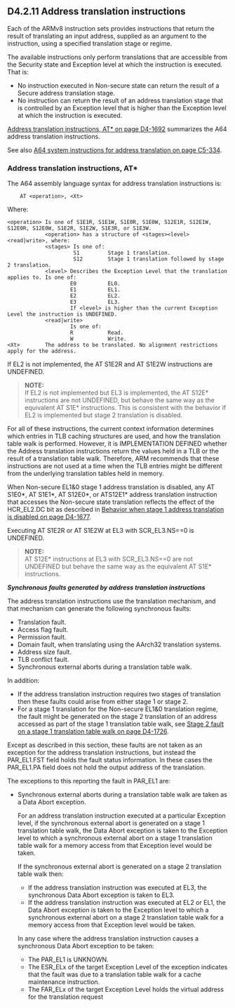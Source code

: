 ## D4.2.11 Address translation instructions

Each of the ARMv8 instruction sets provides instructions that return the result of translating an input address, supplied as an argument to the instruction, using a specified translation stage or regime.

The available instructions only perform translations that are accessible from the Security state and Exception level at which the instruction is executed. That is:
* No instruction executed in Non-secure state can return the result of a Secure address translation stage.
* No instruction can return the result of an address translation stage that is controlled by an Exception level that is higher than the Exception level at which the instruction is executed.

[Address translation instructions, AT* on page D4-1692](#) summarizes the A64 address translation instructions. 

See also [A64 system instructions for address translation on page C5-334](#).


### Address translation instructions, AT*

The A64 assembly language syntax for address translation instructions is:

```
    AT <operation>, <Xt>
```

Where:

```
<operation> Is one of S1E1R, S1E1W, S1E0R, S1E0W, S12E1R, S12E1W, S12E0R, S12E0W, S1E2R, S1E2W, S1E3R, or S1E3W.
            <operation> has a structure of <stages><level><read|write>, where: 
            <stages> Is one of:
                     S1         Stage 1 translation.
                     S12        Stage 1 translation followed by stage 2 translation.
            <level> Describes the Exception Level that the translation applies to. Is one of:
                    E0          EL0.
                    E1          EL1.
                    E2          EL2.
                    E3          EL3.
                    If <level> is higher than the current Exception Level the instruction is UNDEFINED.
            <read|write>
                    Is one of:
                    R           Read. 
                    W           Write.
<Xt>        The address to be translated. No alignment restrictions apply for the address.
```

If EL2 is not implemented, the AT S1E2R and AT S1E2W instructions are UNDEFINED.

> **NOTE:**  
If EL2 is not implemented but EL3 is implemented, the AT S12E* instructions are not UNDEFINED, but behave the same way as the equivalent AT S1E* instructions. This is consistent with the behavior if EL2 is implemented but stage 2 translation is disabled.

For all of these instructions, the current context information determines which entries in TLB caching structures are used, and how the translation table walk is performed. However, it is IMPLEMENTATION DEFINED whether the Address translation instructions return the values held in a TLB or the result of a translation table walk. Therefore, ARM recommends that these instructions are not used at a time when the TLB entries might be different from the underlying translation tables held in memory.

When Non-secure EL1&0 stage 1 address translation is disabled, any AT S1E0\*, AT S1E1\*, AT S12E0\*, or ATS12E1\* address translation instruction that accesses the Non-secure state translation reflects the effect of the HCR_EL2.DC bit as described in [Behavior when stage 1 address translation is disabled on page D4-1677](#).

Executing AT S1E2R or AT S1E2W at EL3 with SCR_EL3.NS==0 is UNDEFINED.
> **NOTE:**  
AT S12E* instructions at EL3 with SCR_EL3.NS==0 are not UNDEFINED but behave the same way as the equivalent 
AT S1E* instructions.

***Synchronous faults generated by address translation instructions***

The address translation instructions use the translation mechanism, and that mechanism can generate the following synchronous faults:
* Translation fault.
* Access flag fault.
* Permission fault.
* Domain fault, when translating using the AArch32 translation systems.
* Address size fault.
* TLB conflict fault.
* Synchronous external aborts during a translation table walk.

In addition:
* If the address translation instruction requires two stages of translation then these faults could arise from either stage 1 or stage 2.
* For a stage 1 translation for the Non-secure EL1&0 translation regime, the fault might be generated on the stage 2 translation of an address accessed as part of the stage 1 translation table walk, see [Stage 2 fault on a stage 1 translation table walk on page D4-1726](#).

Except as described in this section, these faults are not taken as an exception for the address translation instructions, but instead the PAR_EL1.FST field holds the fault status information. In these cases the PAR_EL1.PA field does not hold the output address of the translation.

The exceptions to this reporting the fault in PAR_EL1 are:

* Synchronous external aborts during a translation table walk are taken as a Data Abort exception.

    For an address translation instruction executed at a particular Exception level, if the synchronous external abort is generated on a stage 1 translation table walk, the Data Abort exception is taken to the Exception level to which a synchronous external abort on a stage 1 translation table walk for a memory access from that Exception level would be taken.
    
    If the synchronous external abort is generated on a stage 2 translation table walk then:
    - If the address translation instruction was executed at EL3, the synchronous Data Abort exception is taken to EL3.
    - If the address translation instruction was executed at EL2 or EL1, the Data Abort exception is taken to the Exception level to which a synchronous external abort on a stage 2 translation table walk for a memory access from that Exception level would be taken.  
    
  In any case where the address translation instruction causes a synchronous Data Abort exception to be taken:

    - The PAR_EL1 is UNKNOWN.
    - The ESR_ELx of the target Exception Level of the exception indicates that the fault was due to a
    translation table walk for a cache maintenance instruction.
    - The FAR_ELx of the target Exception Level holds the virtual address for the translation request



